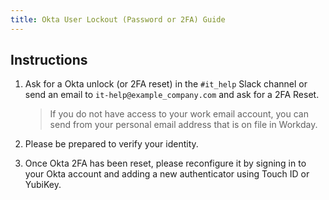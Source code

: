 ```yaml
---
title: Okta User Lockout (Password or 2FA) Guide
---
```


## Instructions

1. Ask for a Okta unlock (or 2FA reset) in the `#it_help` Slack channel or send an email to `it-help@example_company.com` and ask for a 2FA Reset.

    > If you do not have access to your work email account, you can send from your personal email address that is on file in Workday.

2. Please be prepared to verify your identity.

3. Once Okta 2FA has been reset, please reconfigure it by signing in to your Okta account and adding a new authenticator using Touch ID or YubiKey.
